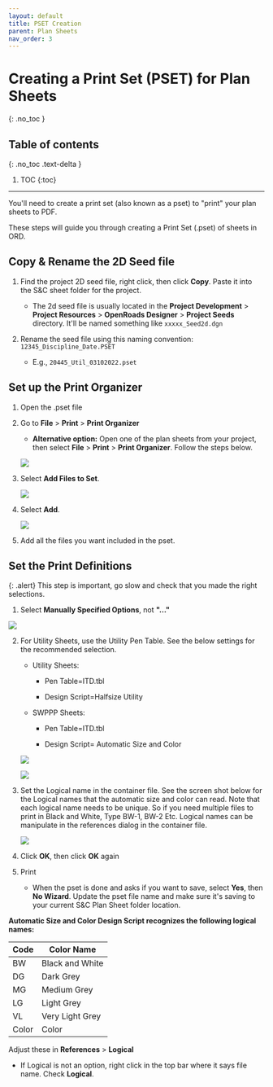 ```yaml
---
layout: default
title: PSET Creation
parent: Plan Sheets
nav_order: 3
---
```


# Creating a Print Set (PSET) for Plan Sheets
{: .no_toc }

## Table of contents
{: .no_toc .text-delta }

1. TOC
{:toc}

---

You'll need to create a print set (also known as a pset) to "print" your plan sheets to PDF.

These steps will guide you through creating a Print Set (.pset) of
sheets in ORD.

## Copy & Rename the 2D Seed file
1.  Find the project 2D seed file, right click, then click **Copy**.
    Paste it into the S&C sheet folder for the project.

    -   The 2d seed file is usually located in the **Project Development** > **Project Resources** > **OpenRoads Designer** > **Project Seeds** directory. It'll be named something like `xxxxx_Seed2d.dgn`

2.  Rename the seed file using this naming convention: 
    `12345_Discipline_Date.PSET`

    -   E.g., `20445_Util_03102022.pset`

## Set up the Print Organizer

1.  Open the .pset file

2.  Go to **File** > **Print** > **Print Organizer**

    -   **Alternative option:** Open one of the plan sheets from your project, then select **File** > **Print** > **Print Organizer**. Follow the steps below.

    ![](../assets/images/pset-creation.png)

3.  Select **Add Files to Set**.

    ![](../assets/images/add-files.png)

4.  Select **Add**.

    ![](../assets/images/select-add.png)

5.  Add all the files you want included in the pset.

## Set the Print Definitions

{: .alert}
This step is important, go slow and check that you made the right selections.

1. Select **Manually Specified Options**, not **"..."**

![](../assets/images/manually-specify.png)

2.  For Utility Sheets, use the Utility Pen Table. See the below settings for the recommended selection.

    -   Utility Sheets:

        -   Pen Table=ITD.tbl

        -   Design Script=Halfsize Utility

    -   SWPPP Sheets:

        -   Pen Table=ITD.tbl

        -   Design Script= Automatic Size and Color

    ![](../assets/images/pset-defs-main.png)

    ![](../assets/images/pset-defs-advanced.png)
        
3. Set the Logical name in the container file. See the screen shot below for the Logical names that the automatic size and color can read. Note that each logical name needs to be unique. So if you need multiple files to print in Black and White, Type BW-1, BW-2 Etc. Logical names can be manipulate in the references dialog in the container file.

    ![](../assets/images/logical-names.png)

4. Click **OK**, then click **OK** again

5. Print

    -   When the pset is done and asks if you want to save, select
        **Yes**, then **No Wizard**. Update the pset file name and make
        sure it's saving to your current S&C Plan Sheet folder location.

**Automatic Size and Color Design Script recognizes the following logical names:**

|Code | Color Name |
| --- | --- |
|BW | Black and White |
|DG | Dark Grey |
|MG | Medium Grey |
|LG | Light Grey |
|VL | Very Light Grey |
|Color | Color |

Adjust these in **References** > **Logical**

-   If Logical is not an option, right click in the top bar where it
    says file name. Check **Logical**.

